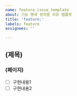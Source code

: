 ```yaml
---
name: feature_issue_template
about: 기능 명세 정의용 이유 템플릿
title: 'feature:'
labels: feature
assignees: ''

---
```


## (제목)
### (페이지)
- [ ] 구현내용1
- [ ] 구현내용2
